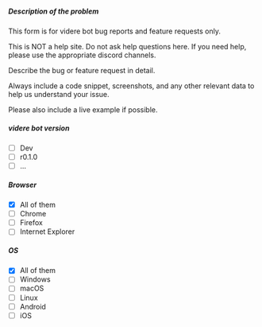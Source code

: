 ##### Description of the problem

This form is for videre bot bug reports and feature requests only.

This is NOT a help site. Do not ask help questions here.
If you need help, please use the appropriate discord channels.

Describe the bug or feature request in detail.

Always include a code snippet, screenshots, and any other relevant data to help us understand your issue.

Please also include a live example if possible.

##### videre bot version

- [ ] Dev
- [ ] r0.1.0
- [ ] ...

##### Browser

- [x] All of them
- [ ] Chrome
- [ ] Firefox
- [ ] Internet Explorer

##### OS

- [x] All of them
- [ ] Windows
- [ ] macOS
- [ ] Linux
- [ ] Android
- [ ] iOS
